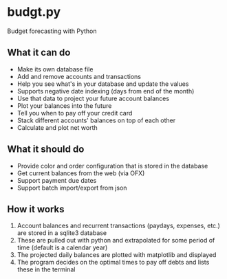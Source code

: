 # budgt.py
Budget forecasting with Python

## What it can do
  * Make its own database file
  * Add and remove accounts and transactions
  * Help you see what's in your database and update the values
  * Supports negative date indexing (days from end of the month)
  * Use that data to project your future account balances
  * Plot your balances into the future
  * Tell you when to pay off your credit card
  * Stack different accounts' balances on top of each other
  * Calculate and plot net worth

## What it should do
  * Provide color and order configuration that is stored in the database
  * Get current balances from the web (via OFX)
  * Support payment due dates
  * Support batch import/export from json

## How it works
  1. Account balances and recurrent transactions (paydays, expenses, etc.) are stored in a sqlite3 database
  2. These are pulled out with python and extrapolated for some period of time (default is a calendar year)
  3. The projected daily balances are plotted with matplotlib and displayed
  4. The program decides on the optimal times to pay off debts and lists these in the terminal
